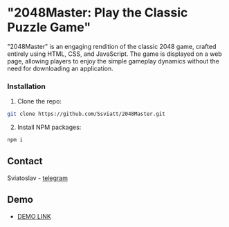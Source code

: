 # "2048Master: Play the Classic Puzzle Game"
"2048Master" is an engaging rendition of the classic 2048 game, crafted entirely using HTML, CSS, and JavaScript. The game is displayed on a web page, allowing players to enjoy the simple gameplay dynamics without the need for downloading an application.

### Installation
1. Clone the repo:<br>
  ```sh
  git clone https://github.com/Ssviatt/2048Master.git
  ```

2. Install NPM packages:<br>
  ```sh
  npm i
  ```
## Contact
Sviatoslav - [telegram](https://t.me/ssviatt)

## Demo
- [DEMO LINK](https://Ssviatt.github.io/2048Master/)
